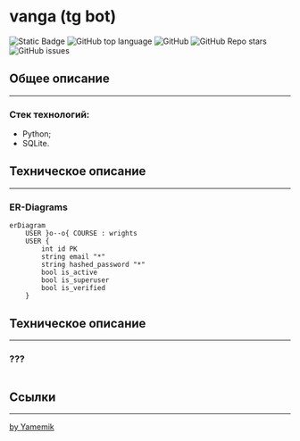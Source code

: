 ﻿# vanga (tg bot)

![Static Badge](https://img.shields.io/badge/Yamemik-vanga)
![GitHub top language](https://img.shields.io/github/languages/top/Yamemik/vanga-bot)
![GitHub](https://img.shields.io/github/license/Yamemik/vanga-bot)
![GitHub Repo stars](https://img.shields.io/github/stars/Yamemik/vanga-bot)
![GitHub issues](https://img.shields.io/github/issues/Yamemik/vanga-bot)


## Общее описание
_____

### Стек технологий:
  - Python;
  - SQLite.

## Техническое описание
_____

### ER-Diagrams
```mermaid
erDiagram
    USER }o--o{ COURSE : wrights    
    USER {
        int id PK      
        string email "*"
        string hashed_password "*"
        bool is_active
        bool is_superuser
        bool is_verified        
    }

```


## Техническое описание
_____

### ???
```bash

```

## Ссылки
_____
[by Yamemik](https://github.com/Yamemik)
